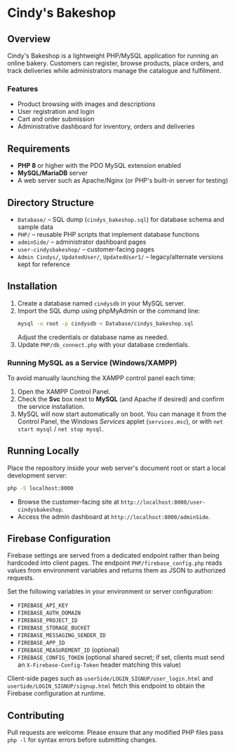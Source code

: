 # Cindy's Bakeshop

## Overview
Cindy's Bakeshop is a lightweight PHP/MySQL application for running an online
bakery. Customers can register, browse products, place orders, and track
deliveries while administrators manage the catalogue and fulfilment.

### Features
- Product browsing with images and descriptions
- User registration and login
- Cart and order submission
- Administrative dashboard for inventory, orders and deliveries

## Requirements
- **PHP 8** or higher with the PDO MySQL extension enabled
- **MySQL/MariaDB** server
- A web server such as Apache/Nginx (or PHP's built-in server for testing)

## Directory Structure
- `Database/` – SQL dump (`cindys_bakeshop.sql`) for database schema and sample data
- `PHP/` – reusable PHP scripts that implement database functions
- `adminSide/` – administrator dashboard pages
- `user-cindysbakeshop/` – customer‑facing pages
- `Admin Cindys/`, `UpdatedUser/`, `UpdatedUser1/` – legacy/alternate versions kept for reference

## Installation
1. Create a database named `cindysdb` in your MySQL server.
2. Import the SQL dump using phpMyAdmin or the command line:
   ```sh
   mysql -u root -p cindysdb < Database/cindys_bakeshop.sql
   ```
   Adjust the credentials or database name as needed.
3. Update `PHP/db_connect.php` with your database credentials.

### Running MySQL as a Service (Windows/XAMPP)
To avoid manually launching the XAMPP control panel each time:

1. Open the XAMPP Control Panel.
2. Check the **Svc** box next to **MySQL** (and Apache if desired) and confirm
   the service installation.
3. MySQL will now start automatically on boot. You can manage it from the
   Control Panel, the Windows *Services* applet (`services.msc`), or with
   `net start mysql` / `net stop mysql`.

## Running Locally
Place the repository inside your web server's document root or start a local
development server:
```sh
php -S localhost:8000
```
- Browse the customer-facing site at `http://localhost:8000/user-cindysbakeshop`.
- Access the admin dashboard at `http://localhost:8000/adminSide`.

## Firebase Configuration
Firebase settings are served from a dedicated endpoint rather than being
hardcoded into client pages. The endpoint `PHP/firebase_config.php` reads values
from environment variables and returns them as JSON to authorized requests.

Set the following variables in your environment or server configuration:

- `FIREBASE_API_KEY`
- `FIREBASE_AUTH_DOMAIN`
- `FIREBASE_PROJECT_ID`
- `FIREBASE_STORAGE_BUCKET`
- `FIREBASE_MESSAGING_SENDER_ID`
- `FIREBASE_APP_ID`
- `FIREBASE_MEASUREMENT_ID` (optional)
- `FIREBASE_CONFIG_TOKEN` (optional shared secret; if set, clients must send an
  `X-Firebase-Config-Token` header matching this value)

Client-side pages such as `userSide/LOGIN_SIGNUP/user_login.html` and
`userSide/LOGIN_SIGNUP/signup.html` fetch this endpoint to obtain the Firebase
configuration at runtime.

## Contributing
Pull requests are welcome. Please ensure that any modified PHP files pass
`php -l` for syntax errors before submitting changes.


